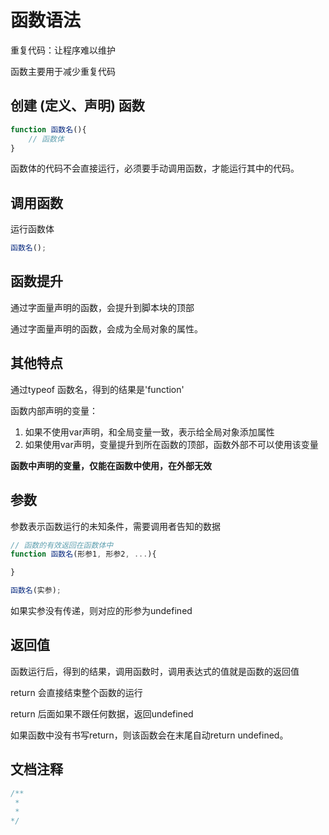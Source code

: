 # 函数语法

重复代码：让程序难以维护

函数主要用于减少重复代码

## 创建 (定义、声明) 函数

```js
function 函数名(){
    // 函数体
}
```

函数体的代码不会直接运行，必须要手动调用函数，才能运行其中的代码。

## 调用函数

运行函数体

```js
函数名();
```

## 函数提升

通过字面量声明的函数，会提升到脚本块的顶部

通过字面量声明的函数，会成为全局对象的属性。

## 其他特点

通过typeof 函数名，得到的结果是'function'

函数内部声明的变量：

1. 如果不使用var声明，和全局变量一致，表示给全局对象添加属性
2. 如果使用var声明，变量提升到所在函数的顶部，函数外部不可以使用该变量

**函数中声明的变量，仅能在函数中使用，在外部无效**

## 参数

参数表示函数运行的未知条件，需要调用者告知的数据

```js
// 函数的有效返回在函数体中
function 函数名(形参1, 形参2, ...){

}

函数名(实参);

```

如果实参没有传递，则对应的形参为undefined 


## 返回值

函数运行后，得到的结果，调用函数时，调用表达式的值就是函数的返回值

return 会直接结束整个函数的运行

return 后面如果不跟任何数据，返回undefined

如果函数中没有书写return，则该函数会在末尾自动return undefined。

## 文档注释

```js
/** 
 *
 *
*/
```
